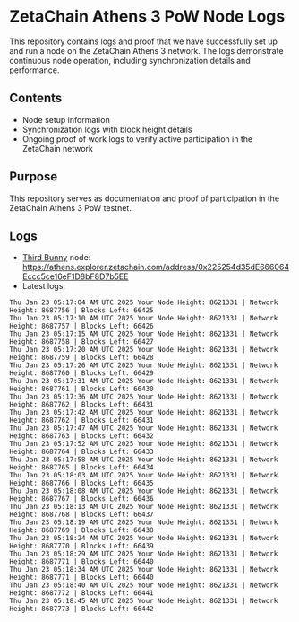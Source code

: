 # ZetaChain Athens 3 PoW Node Logs
This repository contains logs and proof that we have successfully set up and run a node on the ZetaChain Athens 3 network. The logs demonstrate continuous node operation, including synchronization details and performance.

## Contents
- Node setup information
- Synchronization logs with block height details
- Ongoing proof of work logs to verify active participation in the ZetaChain network

## Purpose
This repository serves as documentation and proof of participation in the ZetaChain Athens 3 PoW testnet.

## Logs

- [Third Bunny](https://thirdbunny.xyz/) node: https://athens.explorer.zetachain.com/address/0x225254d35dE666064Eccc5ce16eF1D8bF8D7b5EE
- Latest logs:
```
Thu Jan 23 05:17:04 AM UTC 2025 Your Node Height: 8621331 | Network Height: 8687756 | Blocks Left: 66425
Thu Jan 23 05:17:10 AM UTC 2025 Your Node Height: 8621331 | Network Height: 8687757 | Blocks Left: 66426
Thu Jan 23 05:17:15 AM UTC 2025 Your Node Height: 8621331 | Network Height: 8687758 | Blocks Left: 66427
Thu Jan 23 05:17:20 AM UTC 2025 Your Node Height: 8621331 | Network Height: 8687759 | Blocks Left: 66428
Thu Jan 23 05:17:26 AM UTC 2025 Your Node Height: 8621331 | Network Height: 8687760 | Blocks Left: 66429
Thu Jan 23 05:17:31 AM UTC 2025 Your Node Height: 8621331 | Network Height: 8687761 | Blocks Left: 66430
Thu Jan 23 05:17:36 AM UTC 2025 Your Node Height: 8621331 | Network Height: 8687762 | Blocks Left: 66431
Thu Jan 23 05:17:42 AM UTC 2025 Your Node Height: 8621331 | Network Height: 8687762 | Blocks Left: 66431
Thu Jan 23 05:17:47 AM UTC 2025 Your Node Height: 8621331 | Network Height: 8687763 | Blocks Left: 66432
Thu Jan 23 05:17:52 AM UTC 2025 Your Node Height: 8621331 | Network Height: 8687764 | Blocks Left: 66433
Thu Jan 23 05:17:58 AM UTC 2025 Your Node Height: 8621331 | Network Height: 8687765 | Blocks Left: 66434
Thu Jan 23 05:18:03 AM UTC 2025 Your Node Height: 8621331 | Network Height: 8687766 | Blocks Left: 66435
Thu Jan 23 05:18:08 AM UTC 2025 Your Node Height: 8621331 | Network Height: 8687767 | Blocks Left: 66436
Thu Jan 23 05:18:13 AM UTC 2025 Your Node Height: 8621331 | Network Height: 8687768 | Blocks Left: 66437
Thu Jan 23 05:18:19 AM UTC 2025 Your Node Height: 8621331 | Network Height: 8687769 | Blocks Left: 66438
Thu Jan 23 05:18:24 AM UTC 2025 Your Node Height: 8621331 | Network Height: 8687770 | Blocks Left: 66439
Thu Jan 23 05:18:29 AM UTC 2025 Your Node Height: 8621331 | Network Height: 8687771 | Blocks Left: 66440
Thu Jan 23 05:18:34 AM UTC 2025 Your Node Height: 8621331 | Network Height: 8687771 | Blocks Left: 66440
Thu Jan 23 05:18:40 AM UTC 2025 Your Node Height: 8621331 | Network Height: 8687772 | Blocks Left: 66441
Thu Jan 23 05:18:45 AM UTC 2025 Your Node Height: 8621331 | Network Height: 8687773 | Blocks Left: 66442
```
